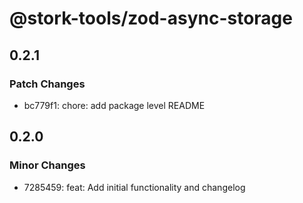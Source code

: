 # @stork-tools/zod-async-storage

## 0.2.1

### Patch Changes

- bc779f1: chore: add package level README

## 0.2.0

### Minor Changes

- 7285459: feat: Add initial functionality and changelog
